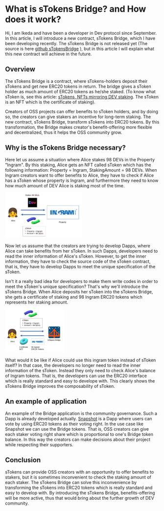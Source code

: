 # What is sTokens Bridge? and How does it work?
Hi, I am Ikeda and have been a developer in Dev protocol since September.
In this article, I will introduce a new contract, sTokens Bridge, which I have been developing recently.
The sTokens Bridge is not released yet (The source is here [github sTokensBridge](https://github.com/dev-protocol/s-tokens-bridge) ),
but in this article I will explain what this new contract will achieve in the future.

## Overview
The sTokens Bridge is a contract, where sTokens-holders deposit their sTokens and get new ERC20 tokens in return.
The bridge gives a sToken holder as much amount of ERC20 tokens as he/she staked. 
(To know what sToken is, see this article: [sTokens, NFTs mirroring DEV staking](https://medium.com/devprtcl/stokens-nfts-mirroring-dev-staking-b41f93d0f8a6).
The sToken is an NFT which is the certificate of staking).

Creators of OSS projects can offer benefits to sToken holders, 
and by doing so, the creators can give stakers an incentive for long-term staking.
The new contract, sTokens Bridge, transform sTokens into ERC20 tokens.
By this transformation, 
the Bridge makes creator's benefit-offering more flexible and decentralized, thus it helps the OSS community grow.

## Why is the sTokens Bridge necessary?
Here let us assume a situation where Alice stakes 98 DEVs in the Property "Ingram".
By this staking, Alice gets an NFT called sToken
which has the following information: Property = Ingram, StakingAmount = 98 DEVs.
When Ingram creators want to offer benefits to Alice,
they have to check if Alice has a sToken whose property is Ingram,
and furthermore they need to know how much amount of DEV Alice is staking most of the time.

<img src="sTokens.png" width="50%">

Now let us assume that the creators are trying to develop Dapps, where Alice can take benefits from her sToken.
In such Dapps, developers need to read the inner information of Alice's sToken. 
However, to get the inner information,
they have to check the source code of the sToken contract,
that is, they have to develop Dapps to meet the unique specification of the sToken.

Isn't it a really bad idea for developers to make them write codes in order to meet the sToken's unique specification?
That's why we'll introduce the sTokens Bridge.
When Alice deposits her sToken into the sTokens Bridge,
she gets a certificate of staking and 98 Ingram ERC20 tokens which represents her staking amount.

<img src="sTokensBridge.png" width="38%">

What would it be like if Alice could use this ingram token instead of sToken itself?
In that case, the developers no longer need to read the inner information of the sToken.
Instead they only need to check Alice's balance of Ingram tokens.
That is, the developers can use the ERC20 interface which is really standard and easy to develope with.
This clearly shows the sTokens Bridge improves the composability of sToken.

## An example of application
An example of the Bridge application is the community governance.
Such a Dapp is already developed actually.
[Snapshot](snapshot.org) is a Dapp where users can vote by using ERC20 tokens as their voting right.
In the use case like Snapshot we can use the Bridge tokens.
That is, OSS creators can give each staker voting right share which is proportional to one's Bridge token balance.
In this way the creators can make decisions about their project while respecting their supporters.

## Conclusion
sTokens can provide OSS creators with an opportunity to offer benefits to stakers,
but it is sometimes inconvenient to check the staking amount of each staker.
The sTokens Bridge can solve this inconvenience by transforming the sTokens into ERC20 tokens which is really standard and easy to develop with.
By introducing the sTokens Bridge, benefits-offering will be more active,
thus that would bring about the further growth of DEV community.



